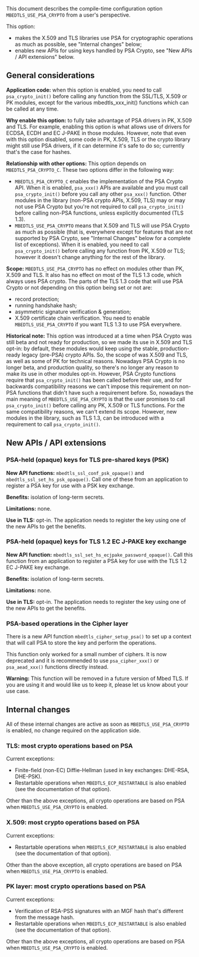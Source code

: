 This document describes the compile-time configuration option
`MBEDTLS_USE_PSA_CRYPTO` from a user's perspective.

This option:
- makes the X.509 and TLS libraries use PSA for cryptographic operations as
  much as possible, see "Internal changes" below;
- enables new APIs for using keys handled by PSA Crypto, see
"New APIs / API extensions" below.

General considerations
----------------------

**Application code:** when this option is enabled, you need to call
`psa_crypto_init()` before calling any function from the SSL/TLS, X.509 or PK
modules, except for the various mbedtls_xxx_init() functions which can be called
at any time.

**Why enable this option:** to fully take advantage of PSA drivers in PK,
X.509 and TLS. For example, enabling this option is what allows use of drivers
for ECDSA, ECDH and EC J-PAKE in those modules. However, note that even with
this option disabled, some code in PK, X.509, TLS or the crypto library might
still use PSA drivers, if it can determine it's safe to do so; currently
that's the case for hashes.

**Relationship with other options:** This option depends on
`MBEDTLS_PSA_CRYPTO_C`. These two options differ in the following way:
- `MBEDTLS_PSA_CRYPTO_C` enables the implementation of the PSA Crypto API.
  When it is enabled, `psa_xxx()` APIs are available and you must call
`psa_crypto_init()` before you call any other `psa_xxx()` function. Other
modules in the library (non-PSA crypto APIs, X.509, TLS) may or may not use
PSA Crypto but you're not required to call `psa_crypto_init()` before calling
non-PSA functions, unless explicitly documented (TLS 1.3).
- `MBEDTLS_USE_PSA_CRYPTO` means that X.509 and TLS will use PSA Crypto as
  much as possible (that is, everywhere except for features that are not
supported by PSA Crypto, see "Internal Changes" below for a complete list of
exceptions). When it is enabled, you need to call `psa_crypto_init()` before
calling any function from PK, X.509 or TLS; however it doesn't change anything
for the rest of the library.

**Scope:** `MBEDTLS_USE_PSA_CRYPTO` has no effect on modules other than PK,
X.509 and TLS. It also has no effect on most of the TLS 1.3 code, which always
uses PSA crypto. The parts of the TLS 1.3 code that will use PSA Crypto or not
depending on this option being set or not are:
- record protection;
- running handshake hash;
- asymmetric signature verification & generation;
- X.509 certificate chain verification.
You need to enable `MBEDTLS_USE_PSA_CRYPTO` if you want TLS 1.3 to use PSA
everywhere.

**Historical note:** This option was introduced at a time when PSA Crypto was
still beta and not ready for production, so we made its use in X.509 and TLS
opt-in: by default, these modules would keep using the stable,
production-ready legacy (pre-PSA) crypto APIs. So, the scope of was X.509 and
TLS, as well as some of PK for technical reasons. Nowadays PSA Crypto is no
longer beta, and production quality, so there's no longer any reason to make
its use in other modules opt-in. However, PSA Crypto functions require that
`psa_crypto_init()` has been called before their use, and for backwards
compatibility reasons we can't impose this requirement on non-PSA functions
that didn't have such a requirement before. So, nowadays the main meaning of
`MBEDTLS_USE_PSA_CRYPTO` is that the user promises to call `psa_crypto_init()`
before calling any PK, X.509 or TLS functions. For the same compatibility
reasons, we can't extend its scope. However, new modules in the library, such
as TLS 1.3, can be introduced with a requirement to call `psa_crypto_init()`.

New APIs / API extensions
-------------------------

### PSA-held (opaque) keys for TLS pre-shared keys (PSK)

**New API functions:** `mbedtls_ssl_conf_psk_opaque()` and
`mbedtls_ssl_set_hs_psk_opaque()`. Call one of these from an application to
register a PSA key for use with a PSK key exchange.

**Benefits:** isolation of long-term secrets.

**Limitations:** none.

**Use in TLS:** opt-in. The application needs to register the key using one of
the new APIs to get the benefits.

### PSA-held (opaque) keys for TLS 1.2 EC J-PAKE key exchange

**New API function:** `mbedtls_ssl_set_hs_ecjpake_password_opaque()`.
Call this function from an application to register a PSA key for use with the
TLS 1.2 EC J-PAKE key exchange.

**Benefits:** isolation of long-term secrets.

**Limitations:** none.

**Use in TLS:** opt-in. The application needs to register the key using one of
the new APIs to get the benefits.

### PSA-based operations in the Cipher layer

There is a new API function `mbedtls_cipher_setup_psa()` to set up a context
that will call PSA to store the key and perform the operations.

This function only worked for a small number of ciphers. It is now deprecated
and it is recommended to use `psa_cipher_xxx()` or `psa_aead_xxx()` functions
directly instead.

**Warning:** This function will be removed in a future version of Mbed TLS. If
you are using it and would like us to keep it, please let us know about your
use case.

Internal changes
----------------

All of these internal changes are active as soon as `MBEDTLS_USE_PSA_CRYPTO`
is enabled, no change required on the application side.

### TLS: most crypto operations based on PSA

Current exceptions:

- Finite-field (non-EC) Diffie-Hellman (used in key exchanges: DHE-RSA,
  DHE-PSK).
- Restartable operations when `MBEDTLS_ECP_RESTARTABLE` is also enabled (see
  the documentation of that option).

Other than the above exceptions, all crypto operations are based on PSA when
`MBEDTLS_USE_PSA_CRYPTO` is enabled.

### X.509: most crypto operations based on PSA

Current exceptions:

- Restartable operations when `MBEDTLS_ECP_RESTARTABLE` is also enabled (see
  the documentation of that option).

Other than the above exception, all crypto operations are based on PSA when
`MBEDTLS_USE_PSA_CRYPTO` is enabled.

### PK layer: most crypto operations based on PSA

Current exceptions:

- Verification of RSA-PSS signatures with an MGF hash that's different from
  the message hash.
- Restartable operations when `MBEDTLS_ECP_RESTARTABLE` is also enabled (see
  the documentation of that option).

Other than the above exceptions, all crypto operations are based on PSA when
`MBEDTLS_USE_PSA_CRYPTO` is enabled.

